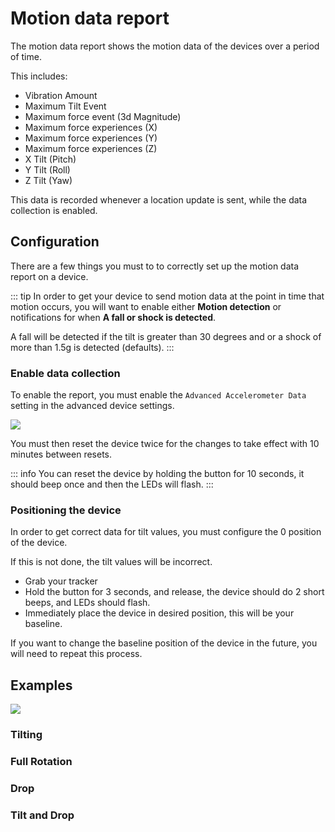 # Motion data report

The motion data report shows the motion data of the devices over a period of time.

This includes:

 - Vibration Amount
 - Maximum Tilt Event
 - Maximum force event (3d Magnitude)
 - Maximum force experiences (X)
 - Maximum force experiences (Y)
 - Maximum force experiences (Z)
 - X Tilt (Pitch)
 - Y Tilt (Roll)
 - Z Tilt (Yaw)

This data is recorded whenever a location update is sent, while the data collection is enabled.

## Configuration

There are a few things you must to to correctly set up the motion data report on a device.

::: tip
In order to get your device to send motion data at the point in time that motion occurs, you will want to enable either **Motion detection** or notifications for when **A fall or shock is detected**.

A fall will be detected if the tilt is greater than 30 degrees and or a shock of more than 1.5g is detected (defaults).
:::

### Enable data collection

To enable the report, you must enable the `Advanced Accelerometer Data` setting in the advanced device settings.

![](https://i.imgur.com/a0GmMTN.png)

You must then reset the device twice for the changes to take effect with 10 minutes between resets.

::: info
You can reset the device by holding the button for 10 seconds, it should beep once and then the LEDs will flash.
:::

### Positioning the device

In order to get correct data for tilt values, you must configure the 0 position of the device.

If this is not done, the tilt values will be incorrect.

- Grab your tracker
- Hold the button for 3 seconds, and release, the device should do 2 short beeps, and LEDs should flash.
- Immediately place the device in desired position, this will be your baseline.

If you want to change the baseline position of the device in the future, you will need to repeat this process.

## Examples

![](https://i.imgur.com/8zOtUfm.png)

### Tilting

<v-row>
    <v-col class="d-flex child-flex" cols="6">
    <v-img src="https://i.imgur.com/tozxkKh.png" style="max-height:400px"></v-img>
    </v-col>
    <v-col class="d-flex child-flex" cols="6">
    <v-img src="https://i.imgur.com/AEdy391.png" style="max-height:400px"></v-img>
    </v-col>
</v-row>

### Full Rotation

<v-row>
    <v-col class="d-flex child-flex" cols="6">
    <v-img src="https://i.imgur.com/lQfejFG.png" style="max-height:400px"></v-img>
    </v-col>
    <v-col class="d-flex child-flex" cols="6">
    <v-img src="https://i.imgur.com/WsCxuqd.png" style="max-height:400px"></v-img>
    </v-col>
</v-row>

### Drop

<v-row>
    <v-col class="d-flex child-flex" cols="6">
    <v-img src="https://i.imgur.com/mWzM7tg.png" style="max-height:400px"></v-img>
    </v-col>
    <v-col class="d-flex child-flex" cols="6">
    <v-img src="https://i.imgur.com/65kXSME.png" style="max-height:400px"></v-img>
    </v-col>
</v-row>

### Tilt and Drop

<v-row>
    <v-col class="d-flex child-flex" cols="6">
    <v-img src="https://i.imgur.com/bHaInm2.png" style="max-height:400px"></v-img>
    </v-col>
    <v-col class="d-flex child-flex" cols="6">
    <v-img src="https://i.imgur.com/NG1jDYQ.png" style="max-height:400px"></v-img>
    </v-col>
</v-row>

